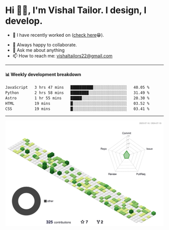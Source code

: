 # Hi 👋🏻, I'm Vishal Tailor. I design, I develop.

- 🔭 I have recently worked on ([check here](https://vishaltailor.com)😁).
<!-- - 🎦 Currently watching: JavaScript: The Hard Parts By Will Sentance. -->
- 👯 Always happy to collaborate.
- 💬 Ask me about anything
- 📫 How to reach me: <a href="mailto:vishaltailors22@gmail.com">vishaltailors22@gmail.com</a>

<hr /> 
<h4>📊 Weekly development breakdown</h4>
<!--START_SECTION:waka-->

```txt
JavaScript   3 hrs 47 mins   ██████████░░░░░░░░░░░░░░░   40.05 %
Python       2 hrs 58 mins   ████████░░░░░░░░░░░░░░░░░   31.49 %
Astro        1 hr 55 mins    █████░░░░░░░░░░░░░░░░░░░░   20.30 %
HTML         19 mins         █░░░░░░░░░░░░░░░░░░░░░░░░   03.52 %
CSS          19 mins         █░░░░░░░░░░░░░░░░░░░░░░░░   03.41 %
```

<!--END_SECTION:waka-->
<hr /> 

![](./profile-3d-contrib/profile-green-animate.svg)
